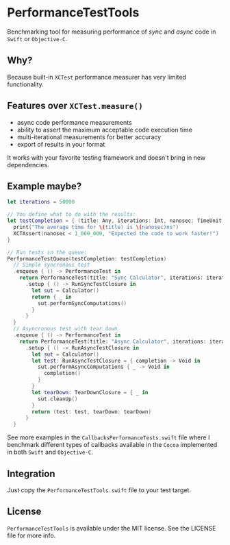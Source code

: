# PerformanceTestTools

Benchmarking tool for measuring performance of _sync_ and _async_ code in `Swift` or `Objective-C`.

## Why?

Because built-in `XCTest` performance measurer has very limited functionality.

## Features over `XCTest.measure()`
* async code performance measurements
* ability to assert the maximum acceptable code execution time
* multi-iterational measurements for better accuracy
* export of results in your format

It works with your favorite testing framework and doesn't bring in new dependencies.

## Example maybe?

``` swift
let iterations = 50000

// You define what to do with the results:
let testCompletion = { (title: Any, iterations: Int, nanosec: TimeUnit) in
  print("The average time for \(title) is \(nanosec)ns")
  XCTAssert(nanosec < 1_000_000, "Expected the code to work faster!")
}

// Run tests in the queue:
PerformanceTestQueue(testCompletion: testCompletion)
  // Simple syncronous test
  .enqueue { () -> PerformanceTest in
    return PerformanceTest(title: "Sync Calculator", iterations: iterations)
      .setup { () -> RunSyncTestClosure in
        let sut = Calculator()
        return { _ in
          sut.performSyncComputations()
        }
      }
  }
  // Asyncronous test with tear down
  .enqueue { () -> PerformanceTest in
    return PerformanceTest(title: "Async Calculator", iterations: iterations)
      .setup { () -> RunAsyncTestClosure in
        let sut = Calculator()
        let test: RunAsyncTestClosure = { completion -> Void in
          sut.performAsyncComputations { _ -> Void in
            completion()
          }
        }
        let tearDown: TearDownClosure = { _ in
          sut.cleanUp()
        }
        return (test: test, tearDown: tearDown)
      }
  }
``` 

See more examples in the `CallbacksPerformanceTests.swift` file where I benchmark different types of callbacks available in the `Cocoa` implemented in both `Swift` and `Objective-C`.

## Integration

Just copy the `PerformanceTestTools.swift` file to your test target.

## License

`PerformanceTestTools` is available under the MIT license. See the LICENSE file for more info.